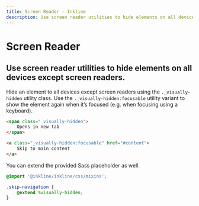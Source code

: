 ```yaml
---
title: Screen Reader - Inkline
description: Use screen reader utilities to hide elements on all devices except screen readers.
---
```


# Screen Reader
## Use screen reader utilities to hide elements on all devices except screen readers.

Hide an element to all devices except screen readers using the `._visually-hidden` utility class. Use the `._visually-hidden:focusable` utility variant to show the element again when it’s focused (e.g. when focusing using a keyboard). 

~~~html
<span class="_visually-hidden">
    Opens in new tab
</span>
~~~

~~~html
<a class="_visually-hidden:focusable" href="#content">
    Skip to main content
</a>
~~~

You can extend the provided Sass placeholder as well.

~~~scss
@import '@inkline/inkline/css/mixins';

.skip-navigation {
    @extend %visually-hidden;
}
~~~
